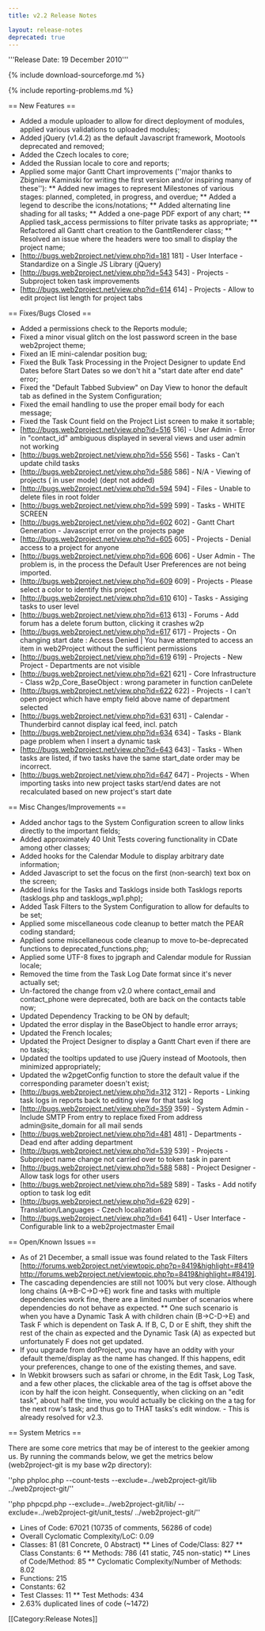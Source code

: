 ```yaml
---
title: v2.2 Release Notes

layout: release-notes
deprecated: true
---
```


'''Release Date: 19 December 2010'''

{% include download-sourceforge.md %}

{% include reporting-problems.md %}

== New Features ==

*  Added a module uploader to allow for direct deployment of modules, applied various validations to uploaded modules;
*  Added jQuery (v1.4.2) as the default Javascript framework, Mootools deprecated and removed;
*  Added the Czech locales to core;
*  Added the Russian locale to core and reports;
*  Applied some major Gantt Chart improvements (''major thanks to Zbigniew Kaminski for writing the first version and/or inspiring many of these''):
**  Added new images to represent Milestones of various stages: planned, completed, in progress, and overdue;
**  Added a legend to describe the icons/notations;
**  Added alternating line shading for all tasks;
**  Added a one-page PDF export of any chart;
**  Applied task_access permissions to filter private tasks as appropriate;
**  Refactored all Gantt chart creation to the GanttRenderer class;
**  Resolved an issue where the headers were too small to display the project name;
*  [http://bugs.web2project.net/view.php?id=181 181] - User Interface - Standardize on a Single JS Library (jQuery)
*  [http://bugs.web2project.net/view.php?id=543 543] - Projects - Subproject token task improvements
*  [http://bugs.web2project.net/view.php?id=614 614] - Projects - Allow to edit project list length for project tabs

== Fixes/Bugs Closed ==

*  Added a permissions check to the Reports module;
*  Fixed a minor visual glitch on the lost password screen in the base web2project theme;
*  Fixed an IE mini-calendar position bug;
*  Fixed the Bulk Task Processing in the Project Designer to update End Dates before Start Dates so we don't hit a "start date after end date" error;
*  Fixed the "Default Tabbed Subview" on Day View to honor the default tab as defined in the System Configuration;
*  Fixed the email handling to use the proper email body for each message;
*  Fixed the Task Count field on the Project List screen to make it sortable;
*  [http://bugs.web2project.net/view.php?id=516 516] - User Admin - Error in "contact_id" ambiguous displayed in several views and user admin not working
*  [http://bugs.web2project.net/view.php?id=556 556] - Tasks - Can't update child tasks
*  [http://bugs.web2project.net/view.php?id=586 586] - N/A - Viewing of projects ( in user mode) (dept not added)
*  [http://bugs.web2project.net/view.php?id=594 594] - Files - Unable to delete files in root folder
*  [http://bugs.web2project.net/view.php?id=599 599] - Tasks - WHITE SCREEN
*  [http://bugs.web2project.net/view.php?id=602 602] - Gantt Chart Generation - Javascript error on the projects page
*  [http://bugs.web2project.net/view.php?id=605 605] - Projects	- Denial access to a project for anyone
*  [http://bugs.web2project.net/view.php?id=606 606] - User Admin - The problem is, in the process the Default User Preferences are not being imported.
*  [http://bugs.web2project.net/view.php?id=609 609] - Projects - Please select a color to identify this project
*  [http://bugs.web2project.net/view.php?id=610 610] - Tasks - Assiging tasks to user level
*  [http://bugs.web2project.net/view.php?id=613 613] - Forums - Add forum has a delete forum button, clicking it crashes w2p
*  [http://bugs.web2project.net/view.php?id=617 617] - Projects - On changing start date : Access Denied | You have attempted to access an item in web2Project without the sufficient permissions
*  [http://bugs.web2project.net/view.php?id=619 619] - Projects - New Project - Departments are not visible
*  [http://bugs.web2project.net/view.php?id=621 621] - Core Infrastructure - Class w2p_Core_BaseObject : wrong parameter in function canDelete
*  [http://bugs.web2project.net/view.php?id=622 622] - Projects - I can't open project which have empty field above name of department selected
*  [http://bugs.web2project.net/view.php?id=631 631] - Calendar - Thunderbird cannot display ical feed, incl. patch
*  [http://bugs.web2project.net/view.php?id=634 634] - Tasks - Blank page problem when I insert a dynamic task
*  [http://bugs.web2project.net/view.php?id=643 643] - Tasks - When tasks are listed, if two tasks have the same start_date order may be incorrect.
*  [http://bugs.web2project.net/view.php?id=647 647] - Projects - When importing tasks into new project tasks start/end dates are not recalculated based on new project's start date

== Misc Changes/Improvements ==

*  Added anchor tags to the System Configuration screen to allow links directly to the important fields;
*  Added approximately 40 Unit Tests covering functionality in CDate among other classes;
*  Added hooks for the Calendar Module to display arbitrary date information;
*  Added Javascript to set the focus on the first (non-search) text box on the screen;
*  Added links for the Tasks and Tasklogs inside both Tasklogs reports (tasklogs.php and tasklogs_wp1.php);
*  Added Task Filters to the System Configuration to allow for defaults to be set;
*  Applied some miscellaneous code cleanup to better match the PEAR coding standard;
*  Applied some miscellaneous code cleanup to move to-be-deprecated functions to deprecated_functions.php;
*  Applied some UTF-8 fixes to jpgraph and Calendar module for Russian locale;
*  Removed the time from the Task Log Date format since it's never actually set;
*  Un-factored the change from v2.0 where contact_email and contact_phone were deprecated, both are back on the contacts table now;
*  Updated Dependency Tracking to be ON by default;
*  Updated the error display in the BaseObject to handle error arrays;
*  Updated the French locales;
*  Updated the Project Designer to display a Gantt Chart even if there are no tasks;
*  Updated the tooltips updated to use jQuery instead of Mootools, then minimized appropriately;
*  Updated the w2pgetConfig function to store the default value if the corresponding parameter doesn't exist;
*  [http://bugs.web2project.net/view.php?id=312 312] - Reports - Linking task logs in reports back to editing view for that task log
*  [http://bugs.web2project.net/view.php?id=359 359] - System Admin - Include SMTP From entry to replace fixed From address admin@site_domain for all mail sends
*  [http://bugs.web2project.net/view.php?id=481 481] - Departments - Dead end after adding department
*  [http://bugs.web2project.net/view.php?id=539 539] - Projects - Subproject name change not carried over to token task in parent
*  [http://bugs.web2project.net/view.php?id=588 588] - Project Designer - Allow task logs for other users
*  [http://bugs.web2project.net/view.php?id=589 589] - Tasks - Add notify option to task log edit
*  [http://bugs.web2project.net/view.php?id=629 629] - Translation/Languages - Czech localization
*  [http://bugs.web2project.net/view.php?id=641 641] - User Interface - Configurable link to a web2projectmaster Email

== Open/Known Issues ==

*  As of 21 December, a small issue was found related to the Task Filters [http://forums.web2project.net/viewtopic.php?p=8419&highlight=#8419 http://forums.web2project.net/viewtopic.php?p=8419&highlight=#8419].
*  The cascading dependencies are still not 100% but very close.  Although long chains (A->B-C->D->E) work fine and tasks with multiple dependencies work fine, there are a limited number of scenarios where dependencies do not behave as expected.
**  One such scenario is when you have a Dynamic Task A with children chain (B->C-D->E) and Task F which is dependent on Task A.  If B, C, D or E shift, they shift the rest of the chain as expected and the Dynamic Task (A) as expected but unfortunately F does not get updated.
*  If you upgrade from dotProject, you may have an oddity with your default theme/display as the name has changed.  If this happens, edit your preferences, change to one of the existing themes, and save.
*  In Webkit browsers such as safari or chrome, in the Edit Task, Log Task, and a few other places, the clickable area of the tag is offset above the icon by half the icon height. Consequently, when clicking on an "edit task", about half the time, you would actually be clicking on the a tag for the next row's task; and thus go to THAT tasks's edit window. - This is already resolved for v2.3.

== System Metrics ==

There are some core metrics that may be of interest to the geekier among us. By running the commands below, we get the metrics below (web2project-git is my base w2p directory):

''php phploc.php --count-tests --exclude=../web2project-git/lib ../web2project-git/''

''php phpcpd.php --exclude=../web2project-git/lib/ --exclude=../web2project-git/unit_tests/ ../web2project-git/''


*  Lines of Code: 67021 (10735 of comments, 56286 of code)
*  Overall Cyclomatic Complexity/LoC: 0.09
*  Classes: 81 (81 Concrete, 0 Abstract)
**  Lines of Code/Class: 827
**  Class Constants: 6
**  Methods: 786 (41 static, 745 non-static)
**  Lines of Code/Method: 85
**  Cyclomatic Complexity/Number of Methods: 8.02
*  Functions: 215
*  Constants: 62
* Test Classes: 11
**  Test Methods: 434
*  2.63% duplicated lines of code (~1472)

[[Category:Release Notes]]
